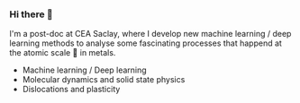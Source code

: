 ### Hi there 👋

I'm a post-doc at CEA Saclay, where I develop new machine learning / deep learning methods to analyse some fascinating processes that happend at the atomic scale 🔬 in metals.

- Machine learning / Deep learning
- Molecular dynamics and solid state physics
- Dislocations and plasticity
